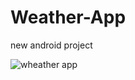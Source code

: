 # Weather-App
new android project

![wheather app](https://github.com/Ahmed55714/Weather-App/assets/76036752/920434b6-24bb-40c1-ab1d-889517f39526)
